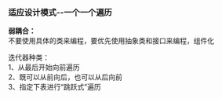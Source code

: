 ### 适应设计模式--一个一个遍历
**弱耦合：**  
不要使用具体的类来编程，要优先使用抽象类和接口来编程，组件化  
  
迭代器种类：  
1、从最后开始向前遍历  
2、既可以从前向后，也可以从后向前  
3、指定下表进行“跳跃式”遍历  